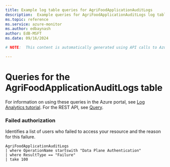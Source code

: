 ```yaml
---
title: Example log table queries for AgriFoodApplicationAuditLogs
description:  Example queries for AgriFoodApplicationAuditLogs log table
ms.topic: reference
ms.service: azure-monitor
ms.author: edbaynash
author: EdB-MSFT
ms.date: 09/16/2024

# NOTE:  This content is automatically generated using API calls to Azure. Any edits made on these files will be overwritten in the next run of the script. 

---
```


# Queries for the AgriFoodApplicationAuditLogs table

For information on using these queries in the Azure portal, see [Log Analytics tutorial](/azure/azure-monitor/logs/log-analytics-tutorial). For the REST API, see [Query](/rest/api/loganalytics/query).


### Failed authorization  


Identifies a list of users who failed to access your resource and the reason for this failure.  

```query
AgriFoodApplicationAuditLogs
| where OperationName startswith "Data Plane Authentication"
| where ResultType == "Failure"
| take 100

```

